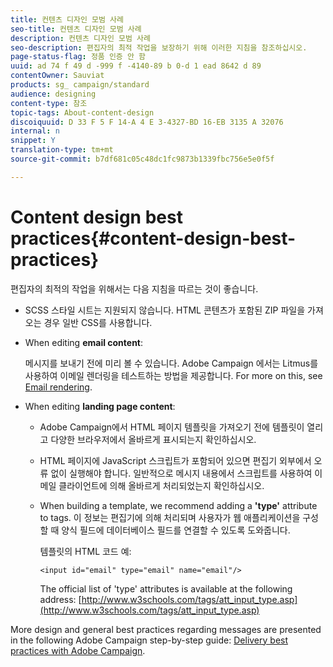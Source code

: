 ```yaml
---
title: 컨텐츠 디자인 모범 사례
seo-title: 컨텐츠 디자인 모범 사례
description: 컨텐츠 디자인 모범 사례
seo-description: 편집자의 최적 작업을 보장하기 위해 이러한 지침을 참조하십시오.
page-status-flag: 정품 인증 안 함
uuid: ad 74 f 49 d -999 f -4140-89 b 0-d 1 ead 8642 d 89
contentOwner: Sauviat
products: sg_ campaign/standard
audience: designing
content-type: 참조
topic-tags: About-content-design
discoiquuid: D 33 F 5 F 14-A 4 E 3-4327-BD 16-EB 3135 A 32076
internal: n
snippet: Y
translation-type: tm+mt
source-git-commit: b7df681c05c48dc1fc9873b1339fbc756e5e0f5f

---
```



# Content design best practices{#content-design-best-practices}

편집자의 최적의 작업을 위해서는 다음 지침을 따르는 것이 좋습니다.

* SCSS 스타일 시트는 지원되지 않습니다. HTML 콘텐츠가 포함된 ZIP 파일을 가져오는 경우 일반 CSS를 사용합니다.
* When editing **email content**:

   메시지를 보내기 전에 미리 볼 수 있습니다. Adobe Campaign 에서는 Litmus를 사용하여 이메일 렌더링을 테스트하는 방법을 제공합니다. For more on this, see [Email rendering](../../sending/using/email-rendering.md).

* When editing **landing page content**:

   * Adobe Campaign에서 HTML 페이지 템플릿을 가져오기 전에 템플릿이 열리고 다양한 브라우저에서 올바르게 표시되는지 확인하십시오.
   * HTML 페이지에 JavaScript 스크립트가 포함되어 있으면 편집기 외부에서 오류 없이 실행해야 합니다. 일반적으로 메시지 내용에서 스크립트를 사용하여 이메일 클라이언트에 의해 올바르게 처리되었는지 확인하십시오.
   * When building a template, we recommend adding a **'type'** attribute to  tags. 이 정보는 편집기에 의해 처리되며 사용자가 웹 애플리케이션을 구성할 때 양식 필드에 데이터베이스 필드를 연결할 수 있도록 도와줍니다.

      템플릿의 HTML 코드 예:

      ```
      <input id="email" type="email" name="email"/>
      ```

      The official list of 'type' attributes is available at the following address: [http://www.w3schools.com/tags/att_input_type.asp](http://www.w3schools.com/tags/att_input_type.asp)

More design and general best practices regarding messages are presented in the following Adobe Campaign step-by-step guide: [Delivery best practices with Adobe Campaign](https://docs.campaign.adobe.com/doc/standard/getting_started/en/ACS_DeliveryBestPractices.html).
